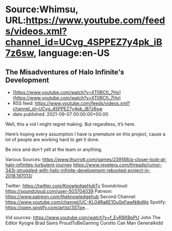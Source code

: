 # Source:Whimsu, URL:https://www.youtube.com/feeds/videos.xml?channel_id=UCvg_4SPPEZ7y4pk_iB7z6sw, language:en-US

## The Misadventures of Halo Infinite's Development
 - [https://www.youtube.com/watch?v=XT0RCfj_7Ho](https://www.youtube.com/watch?v=XT0RCfj_7Ho)
 - RSS feed: https://www.youtube.com/feeds/videos.xml?channel_id=UCvg_4SPPEZ7y4pk_iB7z6sw
 - date published: 2021-09-07 00:00:00+00:00

Well, this a vid I might regret making. But regardless, it’s here.

Here’s hoping every assumption I have is premature on this project, cause a lot of people are working hard to get it done.

Be nice and don't yell at the team or anything.


Various Sources:
https://www.thurrott.com/games/239188/a-closer-look-at-halo-infinites-turbulent-journey
https://www.resetera.com/threads/rumor-343i-struggled-with-halo-infinite-development-rebooted-project-in-2018.197013/







Twitter: https://twitter.com/KnowledgeHubTy
Soundcloud: https://soundcloud.com/user-503704039
Patreon: https://www.patreon.com/theknowledgehub
Second Channel: https://www.youtube.com/channel/UC-KL04Ra6E1Du0pFawN4pWg
Spotify: https://open.spotify.com/artist/3STpe...




Vid sources:
https://www.youtube.com/watch?v=f_EyR9XBpPU
John The Editor
Kyogre
Brad Sams
ProudToBeGaming
Curotto Can Man
Generalkidd

